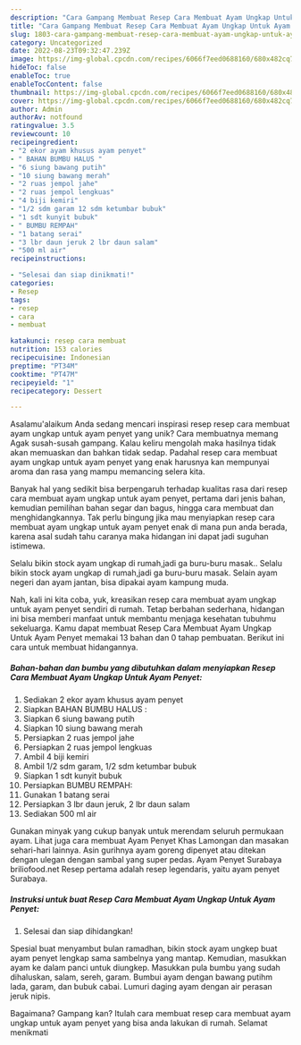 ```yaml
---
description: "Cara Gampang Membuat Resep Cara Membuat Ayam Ungkap Untuk Ayam Penyet{ yang Lezat"
title: "Cara Gampang Membuat Resep Cara Membuat Ayam Ungkap Untuk Ayam Penyet{ yang Lezat"
slug: 1803-cara-gampang-membuat-resep-cara-membuat-ayam-ungkap-untuk-ayam-penyet-yang-lezat
category: Uncategorized
date: 2022-08-23T09:32:47.239Z
image: https://img-global.cpcdn.com/recipes/6066f7eed0688160/680x482cq70/resep-cara-membuat-ayam-ungkap-untuk-ayam-penyet-foto-resep-utama.jpg
hideToc: false
enableToc: true
enableTocContent: false
thumbnail: https://img-global.cpcdn.com/recipes/6066f7eed0688160/680x482cq70/resep-cara-membuat-ayam-ungkap-untuk-ayam-penyet-foto-resep-utama.jpg
cover: https://img-global.cpcdn.com/recipes/6066f7eed0688160/680x482cq70/resep-cara-membuat-ayam-ungkap-untuk-ayam-penyet-foto-resep-utama.jpg
author: Admin
authorAv: notfound
ratingvalue: 3.5
reviewcount: 10
recipeingredient:
- "2 ekor ayam khusus ayam penyet"
- " BAHAN BUMBU HALUS "
- "6 siung bawang putih"
- "10 siung bawang merah"
- "2 ruas jempol jahe"
- "2 ruas jempol lengkuas"
- "4 biji kemiri"
- "1/2 sdm garam 12 sdm ketumbar bubuk"
- "1 sdt kunyit bubuk"
- " BUMBU REMPAH"
- "1 batang serai"
- "3 lbr daun jeruk 2 lbr daun salam"
- "500 ml air"
recipeinstructions:

- "Selesai dan siap dinikmati!"
categories:
- Resep
tags:
- resep
- cara
- membuat

katakunci: resep cara membuat 
nutrition: 153 calories
recipecuisine: Indonesian
preptime: "PT34M"
cooktime: "PT47M"
recipeyield: "1"
recipecategory: Dessert

---
```



Asalamu'alaikum Anda sedang mencari inspirasi resep resep cara membuat ayam ungkap untuk ayam penyet yang unik? Cara membuatnya memang Agak susah-susah gampang. Kalau keliru mengolah maka hasilnya tidak akan memuaskan dan bahkan tidak sedap. Padahal resep cara membuat ayam ungkap untuk ayam penyet yang enak harusnya kan mempunyai aroma dan rasa yang mampu memancing selera kita.


Banyak hal yang sedikit bisa berpengaruh terhadap kualitas rasa dari resep cara membuat ayam ungkap untuk ayam penyet, pertama dari jenis bahan, kemudian pemilihan bahan segar dan bagus, hingga cara membuat dan menghidangkannya. Tak perlu bingung jika mau menyiapkan resep cara membuat ayam ungkap untuk ayam penyet enak di mana pun anda berada, karena asal sudah tahu caranya maka hidangan ini dapat jadi suguhan istimewa.

Selalu bikin stock ayam ungkap di rumah,jadi ga buru-buru masak.. Selalu bikin stock ayam ungkap di rumah,jadi ga buru-buru masak. Selain ayam negeri dan ayam jantan, bisa dipakai ayam kampung muda.


Nah, kali ini kita coba, yuk, kreasikan resep cara membuat ayam ungkap untuk ayam penyet sendiri di rumah. Tetap berbahan sederhana, hidangan ini bisa memberi manfaat untuk membantu menjaga kesehatan tubuhmu sekeluarga. Kamu dapat membuat Resep Cara Membuat Ayam Ungkap Untuk Ayam Penyet memakai 13 bahan dan 0 tahap pembuatan. Berikut ini cara untuk membuat hidangannya.

<!--inarticleads1-->

##### Bahan-bahan dan bumbu yang dibutuhkan dalam menyiapkan Resep Cara Membuat Ayam Ungkap Untuk Ayam Penyet:

1. Sediakan 2 ekor ayam khusus ayam penyet
1. Siapkan  BAHAN BUMBU HALUS :
1. Siapkan 6 siung bawang putih
1. Siapkan 10 siung bawang merah
1. Persiapkan 2 ruas jempol jahe
1. Persiapkan 2 ruas jempol lengkuas
1. Ambil 4 biji kemiri
1. Ambil 1/2 sdm garam, 1/2 sdm ketumbar bubuk
1. Siapkan 1 sdt kunyit bubuk
1. Persiapkan  BUMBU REMPAH:
1. Gunakan 1 batang serai
1. Persiapkan 3 lbr daun jeruk, 2 lbr daun salam
1. Sediakan 500 ml air


Gunakan minyak yang cukup banyak untuk merendam seluruh permukaan ayam. Lihat juga cara membuat Ayam Penyet Khas Lamongan dan masakan sehari-hari lainnya. Asin gurihnya ayam goreng dipenyet atau ditekan dengan ulegan dengan sambal yang super pedas. Ayam Penyet Surabaya briliofood.net Resep pertama adalah resep legendaris, yaitu ayam penyet Surabaya. 

<!--inarticleads2-->

##### Instruksi untuk buat Resep Cara Membuat Ayam Ungkap Untuk Ayam Penyet:


1. Selesai dan siap dihidangkan!

Spesial buat menyambut bulan ramadhan, bikin stock ayam ungkep buat ayam penyet lengkap sama sambelnya yang mantap. Kemudian, masukkan ayam ke dalam panci untuk diungkep. Masukkan pula bumbu yang sudah dihaluskan, salam, sereh, garam. Bumbui ayam dengan bawang putihm lada, garam, dan bubuk cabai. Lumuri daging ayam dengan air perasan jeruk nipis. 

Bagaimana? Gampang kan? Itulah cara membuat resep cara membuat ayam ungkap untuk ayam penyet yang bisa anda lakukan di rumah. Selamat menikmati
